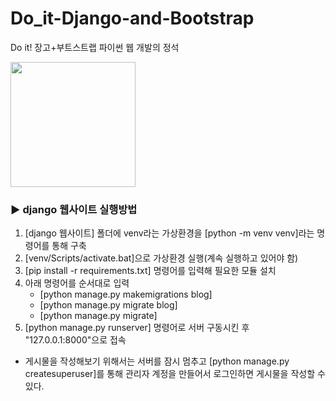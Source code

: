 # Do_it-Django-and-Bootstrap
Do it! 장고+부트스트랩 파이썬 웹 개발의 정석
  
<img src="http://image.kyobobook.co.kr/images/book/xlarge/069/x9791163032069.jpg"  width="200">


### ▶ django 웹사이트 실행방법
1. [django 웹사이트] 폴더에 venv라는 가상환경을 [python -m venv venv]라는 명령어를 통해 구축
2. [venv/Scripts/activate.bat]으로 가상환경 실행(계속 실행하고 있어야 함)
3. [pip install -r requirements.txt] 명령어를 입력해 필요한 모듈 설치
4. 아래 명령어를 순서대로 입력
    - [python manage.py makemigrations blog]
    - [python manage.py migrate blog]
    - [python manage.py migrate]
5. [python manage.py runserver] 명령어로 서버 구동시킨 후 "127.0.0.1:8000"으로 접속

 * 게시물을 작성해보기 위해서는 서버를 잠시 멈추고 [python manage.py createsuperuser]를 통해 관리자 계정을 만들어서 로그인하면 게시물을 작성할 수 있다.
